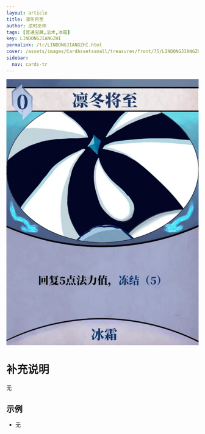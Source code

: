 ```yaml
---
layout: article
title: 凛冬将至
author: 逆时巫师
tags: [普通宝藏,法术,冰霜]
key: LINDONGJIANGZHI
permalink: /tr/LINDONGJIANGZHI.html
cover: /assets/images/CardAssetssmall/treasures/front/75/LINDONGJIANGZHI.webp
sidebar:
  nav: cards-tr
---
```

![](/assets/images/CardAssets/treasures/front/75/LINDONGJIANGZHI.webp)

# 补充说明
无


## 示例
* 无